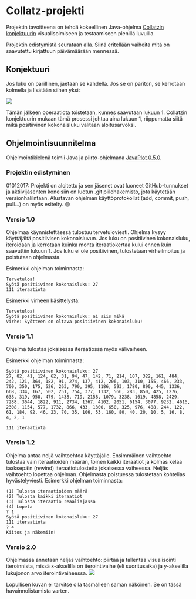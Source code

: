 # Collatz-projekti
Projektin tavoitteena on tehdä kokeellinen Java-ohjelma [Collatzin konjektuurin](http://en.wikipedia.org/wiki/Collatz_conjecture) visualisoimiseen ja testaamiseen pienillä luvuilla.

Projektin edistymistä seurataan alla. Siinä eritellään vaiheita mitä on saavutettu kirjattuun päivämäärään mennessä.

## Konjektuuri
Jos luku on parillinen, jaetaan se kahdella. Jos se on pariton, se kerrotaan kolmella ja lisätään siihen yksi:

![](https://wikimedia.org/api/rest_v1/media/math/render/svg/7cd0f82453ee3d32d73d41e5ebe43079369ba9d6)

Tämän jälkeen operaatiota toistetaan, kunnes saavutaan lukuun 1. Collatzin konjektuurin mukaan tämä prosessi johtaa aina lukuun 1, riippumatta siitä mikä positiivinen kokonaisluku valitaan aloitusarvoksi.

## Ohjelmointisuunnitelma
Ohjelmointikielenä toimii Java ja piirto-ohjelmana [JavaPlot 0.5.0](http://javaplot.panayotis.com/).

### Projektin edistyminen
01012017: Projekti on aloitettu ja sen jäsenet ovat luoneet GitHub-tunnukset ja aktiivijäsenten koneisiin on luotun .git piilohakemisto, jota käytetään versionhalilntaan. 
Alustavan ohjelman käyttöprotokollat (add, commit, push, pull...) on myös esitelty. :smile:

### Versio 1.0
Ohjelmaa käynnistettäessä tulostuu tervetuloviesti. Ohjelma kysyy käyttäjältä positiivisen kokonaisluvun. Jos luku on positiivinen kokonaisluku, iteroidaan ja kerrotaan kuinka monta iteraatiokertaa kului ennen kuin saavuttiin lukuun 1. Jos luku ei ole positiivinen, tulostetaan virheilmoitus ja poistutaan ohjelmasta.

Esimerkki ohjelman toiminnasta:

```
Tervetuloa!
Syötä positiivinen kokonaisluku: 27
111 iteraatiota
```

Esimerkki virheen käsittelystä:

```
Tervetuloa!
Syötä positiivinen kokonaisluku: ai siis mikä
Virhe: Syötteen on oltava positiivinen kokonaisluku!
```
### Versio 1.1
Ohjelma tulostaa jokaisessa iteraatiossa myös välivaiheen.

Esimerkki ohjelman toiminnasta:
```
Syötä positiivinen kokonaisluku: 27
27, 82, 41, 124, 62, 31, 94, 47, 142, 71, 214, 107, 322, 161, 484, 242, 121, 364, 182, 91, 274, 137, 412, 206, 103, 310, 155, 466, 233, 700, 350, 175, 526, 263, 790, 395, 1186, 593, 1780, 890, 445, 1336, 668, 334, 167, 502, 251, 754, 377, 1132, 566, 283, 850, 425, 1276, 638, 319, 958, 479, 1438, 719, 2158, 1079, 3238, 1619, 4858, 2429, 7288, 3644, 1822, 911, 2734, 1367, 4102, 2051, 6154, 3077, 9232, 4616, 2308, 1154, 577, 1732, 866, 433, 1300, 650, 325, 976, 488, 244, 122, 61, 184, 92, 46, 23, 70, 35, 106, 53, 160, 80, 40, 20, 10, 5, 16, 8, 4, 2, 1

111 iteraatiota
```
### Versio 1.2
Ohjelma antaa neljä vaihtoehtoa käyttäjälle. Ensimmäinen vaihtoehto tulostaa vain iteraatioiden määrän, toinen kaikki iteraatiot ja kolmas kelaa taaksepäin (rewind) iteraatiotulostetta jokaisessa vaiheessa. Neljäs vaihtoehto lopettaa ohjelman. Ohjelmasta poistuessa tulostetaan kohtelias hyvästelyviesti.
Esimerkki ohjelman toiminnasta:
```
(1) Tulosta iteraatioiden määrä
(2) Tulosta kaikki iteraatiot
(3) Tulosta iteraatio reaaliajassa
(4) Lopeta
? 1
Syötä positiivinen kokonaisluku: 27
111 iteraatiota
? 4
Kiitos ja näkemiin!
```
### Versio 2.0
Ohjelmassa annetaan neljäs vaihtoehto: piirtää ja tallentaa visualisointi iteroinnista, missä x-akselilla on iterointivaihe (eli suoritusaika) ja y-akselilla lukujonon arvo iterointivaiheessa.
![](https://upload.wikimedia.org/wikipedia/commons/thumb/9/96/Collatz5.svg/800px-Collatz5.svg.png)

Lopullisen kuvan ei tarvitse olla täsmälleen saman näköinen. Se on tässä havainnolistamista varten.
